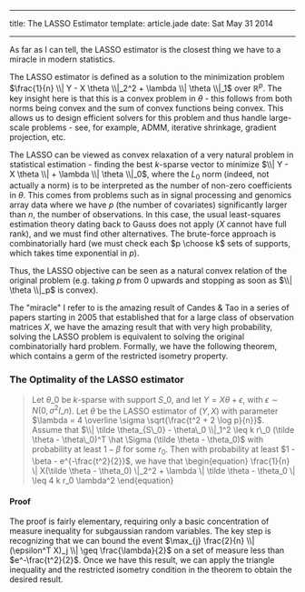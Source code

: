 -------------------------------------------------------------------------------
title: The LASSO Estimator
template: article.jade
date: Sat May 31 2014

-------------------------------------------------------------------------------

As far as I can tell, the LASSO estimator is the closest thing we have
to a miracle in modern statistics.

The LASSO estimator is defined as a solution to the minimization
problem $\frac{1}{n} \\| Y - X \theta \\|_2^2 + \lambda \\| \theta \\|_1$
over $\mathbb{R}^p$. The key insight here is that this is a convex
problem in $\theta$ - this follows from both norms being convex and
the sum of convex functions being convex.  This allows us to design
efficient solvers for this problem and thus handle large-scale
problems - see, for example, ADMM, iterative shrinkage, gradient
projection, etc.

The LASSO can be viewed as convex relaxation of a very natural problem
in statistical estimation - finding the best $k$-sparse vector to
minimize $\\| Y - X \theta \\| + \lambda \\| \theta \\|_0$, where the
$L_0$ norm (indeed, not actually a norm) is to be interpreted as the
number of non-zero coefficients in $\theta$. This comes from problems
such as in signal processing and genomics array data where we have $p$
(the number of covariates) significantly larger than $n$, the number of
observations. In this case, the usual least-squares estimation theory
dating back to Gauss does not apply ($X$ cannot have full rank), and
we must find other alternatives. The brute-force approach is
combinatorially hard (we must check each $p \choose k$ sets of
supports, which takes time exponential in $p$).

Thus, the LASSO objective can be seen as a natural convex relation of
the original problem (e.g. taking $p$ from $0$ upwards and stopping as
soon as $\\| \theta \\|_p$ is convex).

The "miracle" I refer to is the amazing result of Candes & Tao in a
series of papers starting in 2005 that established that for a large
class of observation matrices $X$, we have the amazing result that
with very high probability, solving the LASSO problem is equivalent to
solving the original combinatorially hard problem.  Formally, we have
the following theorem, which contains a germ of the restricted
isometry property.

### The Optimality of the LASSO estimator ###

> Let $\theta\_0$ be $k$-sparse with support $S\_0$, and let $Y = X
> \theta + \epsilon$, with $\epsilon \sim N(0, \sigma^2 I\_n)$. Let
> $\tilde \theta$ be the LASSO estimator of $(Y, X)$ with parameter
> $\lambda = 4 \overline \sigma \sqrt{\frac{t^2 + 2 \log p}{n}}$.
> Assume that $\\| \tilde \theta_{S\_0} - \theta\_0 \\|_1^2 \leq k
> r\_0 (\tilde \theta - \theta\_0)^T \hat \Sigma (\tilde \theta -
> \theta_0)$ with probability at least $1 - \beta$ for some $r_0$.
> Then with probability at least $1 - \beta - e^{-\frac{t^2}{2}}$, we
> have that \begin{equation} \frac{1}{n} \\| X(\tilde \theta -
> \theta_0) \\|_2^2 + \lambda \\| \tilde \theta - \theta_0 \\| \leq 4
> k r_0 \lambda^2 \end{equation}

#### Proof ####

The proof is fairly elementary, requiring only a basic concentration
of measure inequality for subgaussian random variables. The key step
is recognizing that we can bound the event $\max_{j} \frac{2}{n} \\|
(\epsilon^T X)_j \\| \geq \frac{\lambda}{2}$ on a set of measure less
than $e^-\frac{t^2}{2}$. Once we have this result, we can apply the
triangle inequality and the restricted isometry condition in the
theorem to obtain the desired result.



